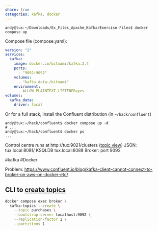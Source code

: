 ```yaml
---
share: true
categories: kafka, docker
---
```


```shell 
andy@tux:~/Downloads/Ex_Files_Apache_Kafka/Exercise Files$ docker compose up
```

Compose file (compose.yaml):
```yaml
version: "2"
services:
  kafka:
    image: docker.io/bitnami/kafka:3.4
    ports:
      - "9092:9092"
    volumes:
      - "kafka_data:/bitnami"
    environment:
      - ALLOW_PLAINTEXT_LISTENER=yes
volumes:
  kafka_data:
    driver: local
```

Or for a full stack, install the Confluent distribution (in `~/hack/confluent`)
```shell
andy@tux:~/hack/confluent$ docker compose up -d
# ...
andy@tux:~/hack/confluent$ docker ps
...
```

Control centre runs at http://tux:9021/clusters  ([topic view](http://tux:9021/clusters/MkU3OEVBNTcwNTJENDM2Qg/management/topics))
JSON: tux.local:8081/
KSQLDB tux.local:8088
Broker: port 9092

#kafka #Docker 


Problem: 
https://www.confluent.io/blog/kafka-client-cannot-connect-to-broker-on-aws-on-docker-etc/


## CLI to [create topics](https://developer.confluent.io/get-started/java/#create-topic)
```shfile=../create-topic.sh
docker compose exec broker \
  kafka-topics --create \
    --topic purchases \
    --bootstrap-server localhost:9092 \
    --replication-factor 1 \
    --partitions 1
```
